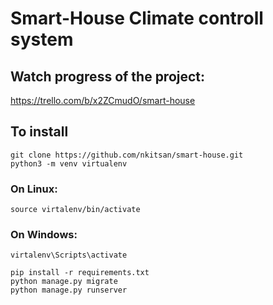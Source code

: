 # Smart-House Climate controll system

## Watch progress of the project: 
https://trello.com/b/x2ZCmudO/smart-house

## To install

	git clone https://github.com/nkitsan/smart-house.git
	python3 -m venv virtualenv

### On Linux: 
	source virtalenv/bin/activate

### On Windows:
	virtalenv\Scripts\activate

	pip install -r requirements.txt
	python manage.py migrate
	python manage.py runserver
